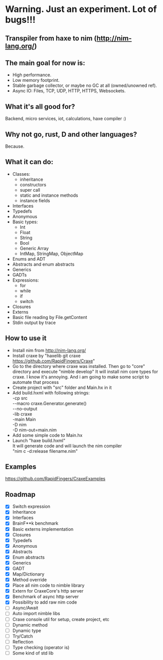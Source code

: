 # Warning. Just an experiment. Lot of bugs!!!

## Transpiler from haxe to nim (http://nim-lang.org/)

## The main goal for now is:
* High performance.
* Low memory footprint.
* Stable garbage collector, or maybe no GC at all (owned/unowned ref).
* Async IO: Files, TCP, UDP, HTTP, HTTPS, Websockets.

## What it's all good for?

Backend, micro services, iot, calculations, haxe compiler :)

## Why not go, rust, D and other languages?

Because.

## What it can do:

* Classes: 
    - inheritance
    - constructors
    - super call
    - static and instance methods
    - instance fields
* Interfaces
* Typedefs
* Anonymous
* Basic types: 
    - Int
    - Float
    - String
    - Bool
    - Generic Array<T>
    - IntMap, StringMap, ObjectMap
* Enums and ADT
* Abstracts and enum abstracts
* Generics
* GADTs
* Expressions: 
    - for
    - while
    - if
    - switch
* Closures
* Externs
* Basic file reading by File.getContent
* Stdin output by trace

## How to use it

* Install nim from http://nim-lang.org/
* Install craxe by "haxelib git craxe https://github.com/RapidFingers/Craxe"
* Go to the directory where craxe was installed. Then go to "core" directory and execute "nimble develop"
It will install nim core types for craxe.
I know it's annoying. And i am going to make some script to automate that process
* Create project with "src" folder and Main.hx in it
* Add build.hxml with following strings:\
-cp src\
--macro craxe.Generator.generate()\
--no-output\
-lib craxe\
-main Main\
-D nim\
-D nim-out=main.nim
* Add some simple code to Main.hx
* Launch "haxe build.hxml"\
It will generate code and will launch the nim compiler\
"nim c -d:release filename.nim"

## Examples

https://github.com/RapidFingers/CraxeExamples

## Roadmap

- [x] Switch expression
- [x] Inheritance
- [x] Interfaces
- [x] BrainF**k benchmark
- [x] Basic externs implementation
- [x] Closures
- [x] Typedefs
- [x] Anonymous
- [x] Abstracts
- [x] Enum abstracts
- [x] Generics
- [x] GADT
- [x] Map/Dictionary
- [x] Method override
- [x] Place all nim code to nimble library
- [x] Extern for CraxeCore's http server
- [x] Benchmark of async http server
- [x] Possibility to add raw nim code
- [ ] Async/Await
- [ ] Auto import nimble libs
- [ ] Craxe console util for setup, create project, etc
- [ ] Dynamic method
- [ ] Dynamic type
- [ ] Try/Catch
- [ ] Reflection
- [ ] Type checking (operator is)
- [ ] Some kind of std lib
